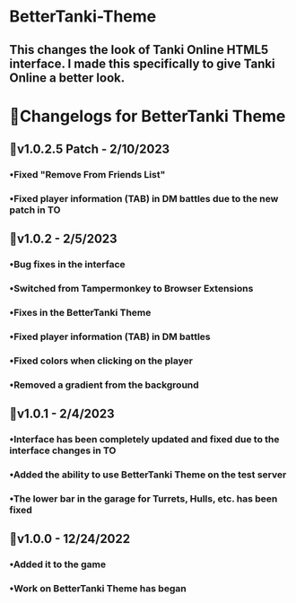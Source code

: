 # BetterTanki-Theme
## This changes the look of Tanki Online HTML5 interface. I made this specifically to give Tanki Online a better look.



# 🧾Changelogs for BetterTanki Theme


## 🚀v1.0.2.5 Patch - 2/10/2023
### •Fixed "Remove From Friends List"
### •Fixed player information (TAB) in DM battles due to the new patch in TO

## 🚀v1.0.2 - 2/5/2023


### •Bug fixes in the interface
### •Switched from Tampermonkey to Browser Extensions
### •Fixes in the BetterTanki Theme
### •Fixed player information (TAB) in DM battles
### •Fixed colors when clicking on the player
### •Removed a gradient from the background

## 🚀v1.0.1 - 2/4/2023

### •Interface has been completely updated and fixed due to the interface changes in TO
### •Added the ability to use BetterTanki Theme on the test server
### •The lower bar in the garage for Turrets, Hulls, etc. has been fixed

## 🚀v1.0.0 - 12/24/2022

### •Added it to the game
### •Work on BetterTanki Theme has began

